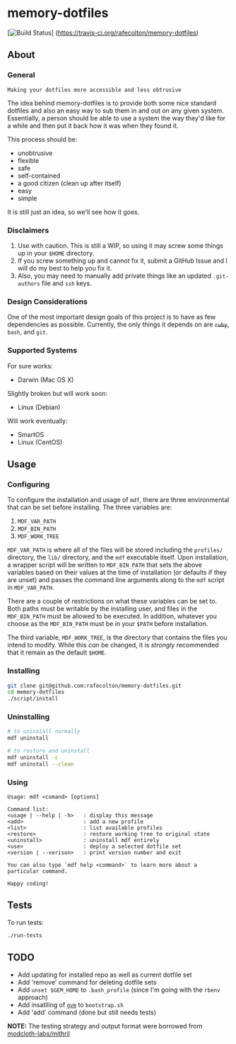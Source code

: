 memory-dotfiles
===============

[![Build Status](https://travis-ci.org/rafecolton/memory-dotfiles.png?branch=master)]
(https://travis-ci.org/rafecolton/memory-dotfiles)

## About

### General

    Making your dotfiles more accessible and less obtrusive
    
The idea behind memory-dotfiles is to provide both some nice standard 
dotfiles and also an easy way to sub them in and out on any given system.
Essentially, a person should be able to use a system the way they'd like
for a while and then put it back how it was when they found it.

This process should be:

* unobtrusive
* flexible
* safe
* self-contained
* a good citizen (clean up after itself)
* easy
* simple

It is still just an idea, so we'll see how it goes.

### Disclaimers

1. Use with caution.  This is still a WIP, so using it may
screw some things up in your `$HOME` directory.
2. If you screw something up and cannot fix it, submit a GitHub Issue and I will
do my best to help you fix it.
3. Also, you may need to manually add private things like an updated `.git-authors`
file and `ssh` keys.

### Design Considerations

One of the most important design goals of this project is to have as
few dependencies as possible.  Currently, the only things it depends
on are <del>`ruby`</del>, `bash`, and `git`.

### Supported Systems

For sure works:

- Darwin (Mac OS X)

Slightly broken but will work soon:

- Linux (Debian)

Will work eventually:

- SmartOS
- Linux (CentOS)

## Usage

### Configuring

To configure the installation and usage of `mdf`, there are three
environmental that can be set before installing.  The three variables
are:

1. `MDF_VAR_PATH`
2. `MDF_BIN_PATH`
3. `MDF_WORK_TREE`

`MDF_VAR_PATH` is where all of the files will be stored including the `profiles/`
directory, the `lib/` directory, and the `mdf` executable itself.  Upon
installation, a wrapper script will be written to `MDF_BIN_PATH` that sets the
above variables based on their values at the time of installation (or defaults
if they are unset) and passes the command line arguments along to the `mdf` script
in `MDF_VAR_PATH`.  

There are a couple of restrictions on what these variables can be set to.  Both
paths must be writable by the installing user, and files in the `MDF_BIN_PATH`
must be allowed to be executed.  In addition, whatever you choose as the 
`MDF_BIN_PATH` must be in your `$PATH` before installation.

The third variable, `MDF_WORK_TREE`, is the directory that
contains the files you intend to modify.  While this *can*
be changed, it is *strongly* recommended that it remain as
the default `$HOME`.

### Installing

```bash
git clone git@github.com:rafecolton/memory-dotfiles.git
cd memory-dotfiles
./script/install
```

### Uninstalling

```bash
# to uninstall normally
mdf uninstall

# to restore and uninstall
mdf uninstall -c
mdf uninstall --clean
```

### Using

```
Usage: mdf <comand> [options]

Command list:
<usage | --help | -h>   : display this message
<add>                   : add a new profile
<list>                  : list available profiles
<restore>               : restore working tree to original state
<uninstall>             : uninstall mdf entirely
<use>                   : deploy a selected dotfile set
<version | --verison>   : print version number and exit

You can also type `mdf help <command>` to learn more about a particular command.

Happy coding!
```

## Tests

To run tests:

```bash
./run-tests
```

## TODO

- Add updating for installed repo as well as current dotfile set
- Add 'remove' command for deleting dotfile sets
- Add `unset $GEM_HOME` to `.bash_profile` (since I'm going with the `rbenv` approach)
- Add insatlling of [`gvm`](https://github.com/moovweb/gvm) to `bootstrap.sh`
- Add 'add' command (done but still needs tests)

**NOTE:** The testing strategy and output format were borrowed from 
[modcloth-labs/mithril](https://github.com/modcloth-labs/mithril)

